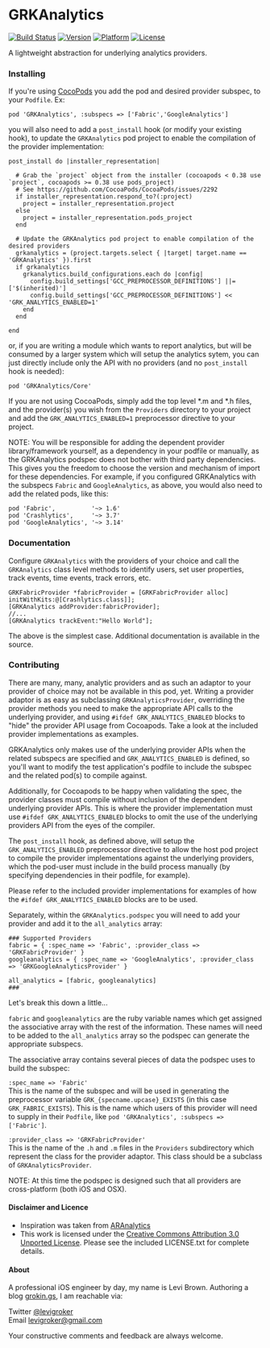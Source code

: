 GRKAnalytics
===========
[![Build Status](https://travis-ci.org/levigroker/GRKAnalytics.svg)](https://travis-ci.org/levigroker/GRKAnalytics)
[![Version](http://img.shields.io/cocoapods/v/GRKAnalytics.svg)](http://cocoapods.org/?q=GRKAnalytics)
[![Platform](http://img.shields.io/cocoapods/p/GRKAnalytics.svg)]()
[![License](http://img.shields.io/cocoapods/l/GRKAnalytics.svg)](https://github.com/levigroker/GRKAnalytics/blob/master/LICENSE.txt)

A lightweight abstraction for underlying analytics providers.

### Installing

If you're using [CocoPods](http://cocopods.org) you add the pod and desired provider
subspec, to your `Podfile`. Ex:

	pod 'GRKAnalytics', :subspecs => ['Fabric','GoogleAnalytics']

you will also need to add a `post_install` hook (or modify your existing hook), to update
the `GRKAnalytics` pod project to enable the compilation of the provider implementation:

    post_install do |installer_representation|
    
      # Grab the `project` object from the installer (cocoapods < 0.38 use `project`, cocoapods >= 0.38 use pods_project)
      # See https://github.com/CocoaPods/CocoaPods/issues/2292
      if installer_representation.respond_to?(:project)
        project = installer_representation.project
      else
        project = installer_representation.pods_project
      end
    
      # Update the GRKAnalytics pod project to enable compilation of the desired providers
      grkanalytics = (project.targets.select { |target| target.name == 'GRKAnalytics' }).first
      if grkanalytics
        grkanalytics.build_configurations.each do |config|
          config.build_settings['GCC_PREPROCESSOR_DEFINITIONS'] ||= ['$(inherited)']
          config.build_settings['GCC_PREPROCESSOR_DEFINITIONS'] << 'GRK_ANALYTICS_ENABLED=1'
        end
      end
    
    end


or, if you are writing a module which wants to report analytics, but will be consumed by
a larger system which will setup the analytics sytem, you can just directly include only
the API with no providers (and no `post_install` hook is needed):

	pod 'GRKAnalytics/Core'

If you are not using CocoaPods, simply add the top level *.m and *.h files, and the
provider(s) you wish from the `Providers` directory to your project and add the
`GRK_ANALYTICS_ENABLED=1` preprocessor directive to your project.

NOTE: You will be responsible for adding the dependent provider library/framework
yourself, as a dependency in your podfile or manually, as the GRKAnalytics podspec does
not bother with third party dependencies. This gives you the freedom to choose the version
and mechanism of import for these dependencies. For example, if you configured
GRKAnalytics with the subspecs `Fabric` and `GoogleAnalytics`, as above, you would also
need to add the related pods, like this:

    pod 'Fabric',          '~> 1.6'
    pod 'Crashlytics',     '~> 3.7'
    pod 'GoogleAnalytics', '~> 3.14'

### Documentation

Configure `GRKAnalytics` with the providers of your choice and call the `GRKAnalytics`
class level methods to identify users, set user properties, track events, time events,
track errors, etc.

	GRKFabricProvider *fabricProvider = [GRKFabricProvider alloc] initWithKits:@[Crashlytics.class]];
	[GRKAnalytics addProvider:fabricProvider];
	//...
	[GRKAnalytics trackEvent:"Hello World"];

The above is the simplest case. Additional documentation is available in the source.

### Contributing

There are many, many, analytic providers and as such an adaptor to your provider of choice
may not be available in this pod, yet. Writing a provider adaptor is as easy as
subclassing `GRKAnalyticsProvider`, overriding the provider methods you need to make
the appropriate API calls to the underlying provider, and using
`#ifdef GRK_ANALYTICS_ENABLED` blocks to "hide" the provider API usage from Cocoapods.
Take a look at the included provider implementations as examples.

GRKAnalytics only makes use of the underlying provider APIs when the related subspecs are
specified and `GRK_ANALYTICS_ENABLED` is defined, so you'll want to modify the test
application's podfile to include the subspec and the related pod(s) to compile against.

Additionally, for Cocoapods to be happy when validating the spec, the provider classes
must compile without inclusion of the dependent underlying provider APIs. This is where
the provider implementation must use `#ifdef GRK_ANALYTICS_ENABLED` blocks to omit the use
of the underlying providers API from the eyes of the compiler.

The `post_install` hook, as defined above, will setup the `GRK_ANALYTICS_ENABLED`
preprocessor directive to allow the host pod project to compile the provider
implementations against the underlying providers, which the pod-user must include in the 
build process manually (by specifying dependencies in their podfile, for example).

Please refer to the included provider implementations for examples of how the
`#ifdef GRK_ANALYTICS_ENABLED` blocks are to be used.

Separately, within the `GRKAnalytics.podspec` you will need to add your provider and add
it to the `all_analytics` array:

    ### Supported Providers
    fabric = { :spec_name => 'Fabric', :provider_class => 'GRKFabricProvider' }
    googleanalytics = { :spec_name => 'GoogleAnalytics', :provider_class => 'GRKGoogleAnalyticsProvider' }

    all_analytics = [fabric, googleanalytics]
    ### 
    
Let's break this down a little...

`fabric` and `googleanalytics` are the ruby variable names which get assigned the
associative array with the rest of the information. These names will need to be added to
the `all_analytics` array so the podspec can generate the appropriate subspecs.

The associative array contains several pieces of data the podspec uses to build the
subspec:

`:spec_name => 'Fabric'`  
This is the name of the subspec and will be used in generating
the preprocessor variable `GRK_{specname.upcase}_EXISTS` (in this case
`GRK_FABRIC_EXISTS`). This is the name which users of this provider will need to supply in
their `Podfile`, like `pod 'GRKAnalytics', :subspecs => ['Fabric']`.

`:provider_class => 'GRKFabricProvider'`  
This is the name of the `.h` and `.m` files in the `Providers` subdirectory which
represent the class for the provider adaptor. This class should be a subclass of
`GRKAnalyticsProvider`.

NOTE: At this time the podspec is designed such that all providers are cross-platform
(both iOS and OSX).

#### Disclaimer and Licence

* Inspiration was taken from [ARAnalytics](https://github.com/orta/ARAnalytics)
* This work is licensed under the [Creative Commons Attribution 3.0 Unported License](http://creativecommons.org/licenses/by/3.0/).
  Please see the included LICENSE.txt for complete details.

#### About
A professional iOS engineer by day, my name is Levi Brown. Authoring a blog
[grokin.gs](http://grokin.gs), I am reachable via:

Twitter [@levigroker](https://twitter.com/levigroker)  
Email [levigroker@gmail.com](mailto:levigroker@gmail.com)  

Your constructive comments and feedback are always welcome.
